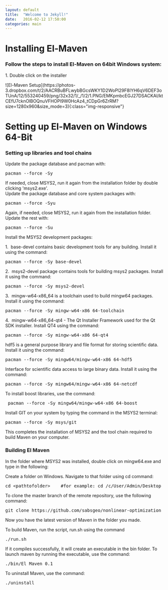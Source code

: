 ```yaml
---
layout: default
title:  "Welcome to Jekyll!"
date:   2016-02-12 17:50:00
categories: main
---
```

<h1>Installing El-Maven</h1>
<h3>Follow the steps to install El-Maven on 64bit Windows system:</h3>
<p>1. Double click on the installer</p>
![El-Maven Setup](https://photos-3.dropbox.com/t/2/AACRBuBFLwybBGcsWKY1D2WoPl29F8IYH6qV6DEF3oTUnA/12/553240459/png/32x32/1/_/1/2/1.PNG/EMKpmbcEGJ27DSACKAI/ktCEfU7cknOlBOQnuVFHOPl9W0HcAz4_tCDpGr6ZrRM?size=1280x960&size_mode=3){:class="img-responsive"}
<h1>Setting up El-Maven on Windows 64-Bit</h1>
<h3>Setting up libraries and tool chains</h3>
<p>Update the package database and pacman with:<pre>pacman --force -Sy</pre></p>
<p>If needed, close MSYS2, run it again from the installation folder by double clicking 'msys2.exe'. </br>Update the package database and core system packages with:
<pre>pacman --force -Syu</pre></p>
<p>
    Again, if needed, close MSYS2, run it again from the installation folder. Update the rest with:
<pre>pacman --force -Su</pre>
</p>
<p>
    Install the MSYS2 development packages:
</p>
<p>
    1. &nbsp;base-devel contains basic development tools for any building. Install it using the command:
<pre>pacman --force -Sy base-devel</pre>
</p>
<p>
    2. &nbsp;msys2-devel package contains tools for building msys2 packages. Install it using the command:
<pre>pacman --force -Sy msys2-devel</pre>
</p>
<p>
    3. &nbsp;mingw-w64-x86_64 is a toolchain used to build mingw64 packages. Install it using the command:
<pre>pacman --force -Sy mingw-w64-x86_64-toolchain</pre>
</p>
<p>
    4. &nbsp;mingw-w64-x86_64-qt4 - The Qt Installer Framework used for the Qt SDK installer. Install QT4 using the command:
<pre>pacman --force -Sy mingw-w64-x86_64-qt4</pre>
</p>
<p>
    hdf5 is a general purpose library and file format for storing scientific data. Install it using the command:
<pre>pacman --force -Sy mingw64/mingw-w64-x86_64-hdf5</pre>
</p>
<p>
    Interface for scientific data access to large binary data. Install it using the command:
<pre>pacman --force -Sy mingw64/mingw-w64-x86_64-netcdf</pre>
</p>
<p>
    To install boost libraries, use the command:
<pre> pacman --force -Sy mingw64/mingw-w64-x86_64-boost</pre>
</p>
<p>
    Install GIT on your system by typing the command in the MSYS2 terminal:
<pre>pacman --force -Sy msys/git</pre>
</p>
<p>
    This completes the installation of MSYS2 and the tool chain required to build Maven on your computer.
</p>
<h3>Building El Maven</h3>
<p>In the folder where MSYS2 was installed, double click on mingw64.exe and type in the following:</p>
<p>Create a folder on Windows. Navigate to that folder using cd command:</p>
<p><pre>cd &#60;pathtofolder&#62;    #for example: cd /c/User/Admin/Desktop</pre>
</p>

<p>To clone the master branch of the remote repository, use the following command: </p>
<p><pre>git clone https://github.com/sabsgeo/nonlinear-optimization</pre></p>

<p>Now you have the latest version of Maven in the folder you made.</p>
<p>To build Maven, run the script, run.sh using the command</p>
<pre>./run.sh</pre>

<p>If it compiles successfully, it will create an executable in the bin folder. To launch maven by running the executable, use the command:
</p>
<pre>./bin/El_Maven_0.1</pre>

<p>To uninstall Maven, use the command:</p>
<pre>./uninstall</pre>
